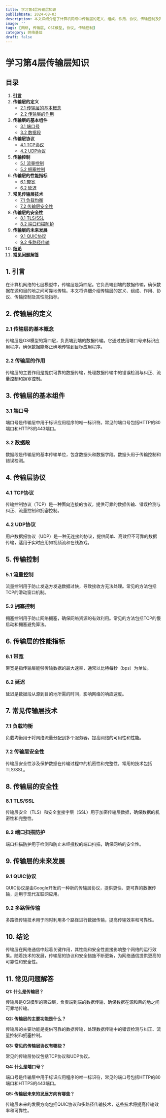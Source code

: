 ```yaml
---
title: 学习第4层传输层知识
publishDate: 2024-08-03
description: 本文详细介绍了计算机网络中传输层的定义、组成、作用、协议、传输控制及其性能指标。
image: ''
tags: [网络, 传输层, OSI模型, 协议, 传输控制]
category: 网络基础
draft: false
---
```


# 学习第4层传输层知识

## 目录
1. [**引言**](#1-引言)
2. **传输层的定义**
   - [2.1 传输层的基本概念](#21-传输层的基本概念)
   - [2.2 传输层的作用](#22-传输层的作用)
3. **传输层的基本组件**
   - [3.1 端口号](#31-端口号)
   - [3.2 数据段](#32-数据段)
4. **传输层协议**
   - [4.1 TCP协议](#41-tcp协议)
   - [4.2 UDP协议](#42-udp协议)
5. **传输控制**
   - [5.1 流量控制](#51-流量控制)
   - [5.2 拥塞控制](#52-拥塞控制)
6. **传输层的性能指标**
   - [6.1 带宽](#61-带宽)
   - [6.2 延迟](#62-延迟)
7. **常见传输层技术**
   - [7.1 负载均衡](#71-负载均衡)
   - [7.2 传输层安全性](#72-传输层安全性)
8. **传输层的安全性**
   - [8.1 TLS/SSL](#81-tlsssl)
   - [8.2 端口扫描防护](#82-端口扫描防护)
9. **传输层的未来发展**
   - [9.1 QUIC协议](#91-quic协议)
   - [9.2 多路径传输](#92-多路径传输)
10. [**结论**](#10-结论)
11. [**常见问题解答**](#11-常见问题解答)

## 1. 引言

在计算机网络的七层模型中，传输层是第四层。它负责端到端的数据传输，确保数据在源和目的地之间可靠地传输。本文将详细介绍传输层的定义、组成、作用、协议、传输控制及其性能指标。

## 2. 传输层的定义

### 2.1 传输层的基本概念

传输层是OSI模型的第四层，负责端到端的数据传输。它通过使用端口号来标识应用程序，确保数据能够正确地传输到目标应用程序。

### 2.2 传输层的作用

传输层的主要作用是提供可靠的数据传输，处理数据传输中的错误检测与纠正、流量控制和拥塞控制。

## 3. 传输层的基本组件

### 3.1 端口号

端口号是传输层中用于标识应用程序的唯一标识符。常见的端口号包括HTTP的80端口和HTTPS的443端口。

### 3.2 数据段

数据段是传输层的基本传输单位，包含数据头和数据字段。数据头用于传输控制和错误检测。

## 4. 传输层协议

### 4.1 TCP协议

传输控制协议（TCP）是一种面向连接的协议，提供可靠的数据传输、错误检测与纠正、流量控制和拥塞控制。

### 4.2 UDP协议

用户数据报协议（UDP）是一种无连接的协议，提供简单、高效但不可靠的数据传输，适用于实时应用如视频流和在线游戏。

## 5. 传输控制

### 5.1 流量控制

流量控制用于防止发送方发送数据过快，导致接收方无法处理。常见的方法包括TCP的滑动窗口机制。

### 5.2 拥塞控制

拥塞控制用于防止网络拥塞，确保网络资源的有效利用。常见的方法包括TCP的慢启动和拥塞避免算法。

## 6. 传输层的性能指标

### 6.1 带宽

带宽是指传输层能够传输数据的最大速率，通常以比特每秒（bps）为单位。

### 6.2 延迟

延迟是数据段从源到目的地所需的时间，影响网络的响应速度。

## 7. 常见传输层技术

### 7.1 负载均衡

负载均衡用于将网络流量分配到多个服务器，提高网络的可用性和性能。

### 7.2 传输层安全性

传输层安全性涉及保护数据在传输过程中的机密性和完整性，常用的技术包括TLS/SSL。

## 8. 传输层的安全性

### 8.1 TLS/SSL

传输层安全（TLS）和安全套接字层（SSL）用于加密传输层数据，确保数据的机密性和完整性。

### 8.2 端口扫描防护

端口扫描防护用于检测和防止未经授权的端口扫描，确保网络的安全性。

## 9. 传输层的未来发展

### 9.1 QUIC协议

QUIC协议是由Google开发的一种新的传输层协议，提供更快、更可靠的数据传输，适用于现代互联网应用。

### 9.2 多路径传输

多路径传输技术用于同时利用多个路径进行数据传输，提高传输效率和可靠性。

## 10. 结论

传输层在网络通信中起着关键作用，其性能和安全性直接影响整个网络的运行效果。随着技术的发展，传输层的协议和安全措施不断更新，为网络通信提供更高的可靠性和安全性。

## 11. 常见问题解答

**Q1: 什么是传输层？**

传输层是OSI模型的第四层，负责端到端的数据传输，确保数据在源和目的地之间可靠地传输。

**Q2: 传输层的主要功能是什么？**

传输层的主要功能是提供可靠的数据传输，处理数据传输中的错误检测与纠正、流量控制和拥塞控制。

**Q3: 常见的传输层协议有哪些？**

常见的传输层协议包括TCP协议和UDP协议。

**Q4: 什么是端口号？**

端口号是传输层中用于标识应用程序的唯一标识符，常见的端口号包括HTTP的80端口和HTTPS的443端口。

**Q5: 传输层未来的发展方向有哪些？**

传输层未来的发展方向包括QUIC协议和多路径传输技术，这些技术将提高传输效率和可靠性。